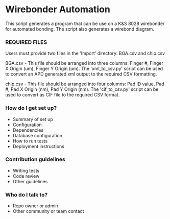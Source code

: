 # Wirebonder Automation #

This script generates a program that can be use on a K&S 8028 wirebonder for automated bonding.  The script also
generates a wirebond diagram.

### REQUIRED FILES ###

Users must provide two files in the 'Import' directory: BGA.csv and chip.csv

BGA.csv - This file should be arranged into three columns: Finger #, Finger X Origin (um),
Finger Y Origin (um).  The 'xml_to_csv.py' script can be used to convert an APD generated xml output to the required
CSV formatting.

chip.csv - This file should be arranged into four columns: Pad ID value, Pad #, Pad X Origin (nm), Pad Y Origin (nm).
The 'cif_to_csv.py' script can be used to convert as CIF file to the required CSV format.

### How do I get set up? ###

* Summary of set up
* Configuration
* Dependencies
* Database configuration
* How to run tests
* Deployment instructions

### Contribution guidelines ###

* Writing tests
* Code review
* Other guidelines

### Who do I talk to? ###

* Repo owner or admin
* Other community or team contact
